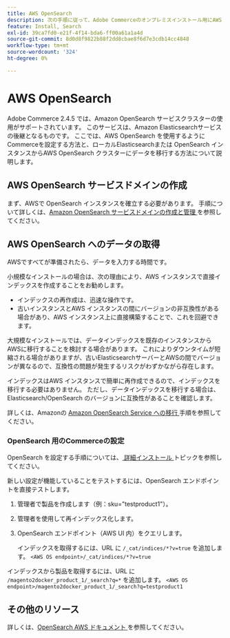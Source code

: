 ```yaml
---
title: AWS OpenSearch
description: 次の手順に従って、Adobe Commerceのオンプレミスインストール用にAWS OpenSearch web サービスを設定します。
feature: Install, Search
exl-id: 39ca7fd0-e21f-4f14-bda6-ff00a61a1a4d
source-git-commit: 8d0d8f9822b88f2dd8cbae8f6d7e3cdb14cc4848
workflow-type: tm+mt
source-wordcount: '324'
ht-degree: 0%

---
```


# AWS OpenSearch

Adobe Commerce 2.4.5 では、Amazon OpenSearch サービスクラスターの使用がサポートされています。 このサービスは、Amazon Elasticsearchサービスの後継となるものです。 ここでは、AWS OpenSearch を使用するようにCommerceを設定する方法と、ローカルElasticsearchまたは OpenSearch インスタンスからAWS OpenSearch クラスターにデータを移行する方法について説明します。

## AWS OpenSearch サービスドメインの作成

まず、AWSで OpenSearch インスタンスを確立する必要があります。
手順について詳しくは、[Amazon OpenSearch サービスドメインの作成と管理 ](https://docs.aws.amazon.com/opensearch-service/latest/developerguide/createupdatedomains.html) を参照してください。

## AWS OpenSearch へのデータの取得

AWSですべてが準備されたら、データを入力する時間です。

小規模なインストールの場合は、次の理由により、AWS インスタンスで直接インデックスを作成することをお勧めします。

* インデックスの再作成は、迅速な操作です。
* 古いインスタンスとAWS インスタンスの間にバージョンの非互換性がある場合があり、AWS インスタンス上に直接構築することで、これを回避できます。

大規模なインストールでは、データインデックスを既存のインスタンスからAWSに移行することを検討する場合があります。 これによりダウンタイムが短縮される場合がありますが、古いElasticsearchサーバーとAWSの間でバージョンが異なるので、互換性の問題が発生するリスクがわずかながら存在します。

インデックスはAWS インスタンスで簡単に再作成できるので、インデックスを移行する必要はありません。
ただし、データインデックスを移行する場合は、Elasticsearch/OpenSearch のバージョンに互換性があることを確認します。

詳しくは、Amazonの [Amazon OpenSearch Service への移行 ](https://docs.aws.amazon.com/opensearch-service/latest/developerguide/migration.html) 手順を参照してください。

### OpenSearch 用のCommerceの設定

OpenSearch を設定する手順については、[ 詳細インストール ](../../advanced.md) トピックを参照してください。

新しい設定が機能していることをテストするには、OpenSearch エンドポイントを直接テストします。

1. 管理者で製品を作成します（例：sku=&quot;testproduct1&quot;）。
1. 管理者を使用して再インデックス化します。
1. OpenSearch エンドポイント（AWS UI 内）をクエリします。

   インデックスを取得するには、URL に `/_cat/indices/*?v=true` を追加します。
   `<AWS OS endpoint>/_cat/indices/*?v=true`

インデックスから製品を取得するには、URL に `/magento2docker_product_1/_search?q=*` を追加します。
`<AWS OS endpoint>/magento2docker_product_1/_search?q=testproduct1`

## その他のリソース

詳しくは、[OpenSearch AWS ドキュメント ](https://docs.aws.amazon.com/opensearch-service/index.html) を参照してください。
